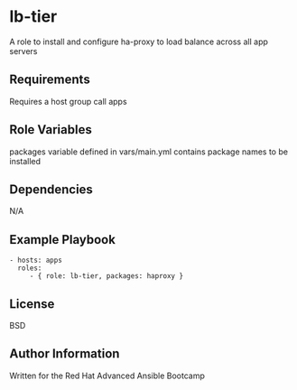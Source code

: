 lb-tier
=========

A role to install and configure ha-proxy to load balance across all app servers

Requirements
------------

Requires a host group call apps

Role Variables
--------------

packages variable defined in vars/main.yml contains package names to be installed

Dependencies
------------

N/A

Example Playbook
----------------

    - hosts: apps
      roles:
         - { role: lb-tier, packages: haproxy }

License
-------

BSD

Author Information
------------------

Written for the Red Hat Advanced Ansible Bootcamp
